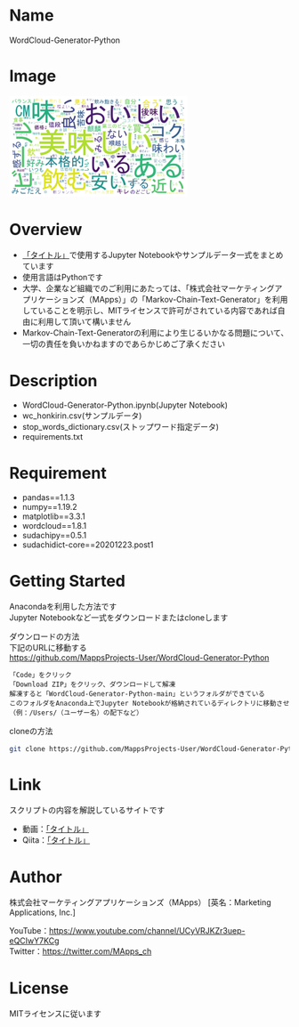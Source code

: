 # Name

WordCloud-Generator-Python

# Image
<img src="https://github.com/MappsProjects-User/materials/blob/main/wordcloud.png" width="320px">

# Overview

- [「タイトル」](https://www.youtube.com/watch?v=I_2WlQDPQOA)で使用するJupyter Notebookやサンプルデータ一式をまとめています
- 使用言語はPythonです
- 大学、企業など組織でのご利用にあたっては、「株式会社マーケティングアプリケーションズ（MApps）」の「Markov-Chain-Text-Generator」を利用していることを明示し、MITライセンスで許可がされている内容であれば自由に利用して頂いて構いません
- Markov-Chain-Text-Generatorの利用により生じるいかなる問題について、一切の責任を負いかねますのであらかじめご了承ください

# Description

- WordCloud-Generator-Python.ipynb(Jupyter Notebook)
- wc_honkirin.csv(サンプルデータ)
- stop_words_dictionary.csv(ストップワード指定データ)
- requirements.txt

# Requirement

- pandas==1.1.3  
- numpy==1.19.2
- matplotlib==3.3.1 
- wordcloud==1.8.1   
- sudachipy==0.5.1
- sudachidict-core==20201223.post1 

# Getting Started

Anacondaを利用した方法です<br>
Jupyter Notebookなど一式をダウンロードまたはcloneします

ダウンロードの方法<br>
下記のURLに移動する<br>
https://github.com/MappsProjects-User/WordCloud-Generator-Python
```bash
「Code」をクリック
「Download ZIP」をクリック、ダウンロードして解凍
解凍すると「WordCloud-Generator-Python-main」というフォルダができている
このフォルダをAnaconda上でJupyter Notebookが格納されているディレクトリに移動させる
（例：/Users/（ユーザー名）の配下など）
```

cloneの方法
```bash
git clone https://github.com/MappsProjects-User/WordCloud-Generator-Python.git
```

# Link

スクリプトの内容を解説しているサイトです

- 動画：[「タイトル」](https://www.youtube.com/watch?v=I_2WlQDPQOA)
- Qiita：[「タイトル」](https://qiita.com/mapps/items/c0d3f1b73bc9ef398790)

# Author

株式会社マーケティングアプリケーションズ（MApps）
[英名：Marketing Applications, Inc.]

YouTube：https://www.youtube.com/channel/UCyVRJKZr3uep-eQCIwY7KCg<br>
Twitter：https://twitter.com/MApps_ch

# License

MITライセンスに従います
